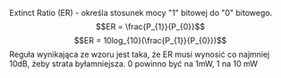 Extinct Ratio (ER) - określa stosunek mocy "1" bitowej do "0" bitowego. 
$$ER = \frac{P_{1}}{P_{0}}$$
$$ER = 10log_{10}(\frac{P_{1}}{P_{0}})$$
 Reguła wynikająca ze wzoru jest taka, że ER musi wynosić co najmniej 10dB, żeby strata byłamniejsza. 0 powinno być na 1mW, 1 na 10 mW